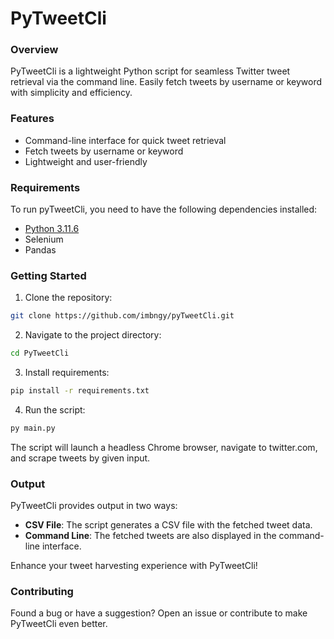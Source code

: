 # PyTweetCli

### Overview

PyTweetCli is a lightweight Python script for seamless Twitter tweet retrieval via the command line. Easily fetch tweets by username or keyword with simplicity and efficiency.

### Features

- Command-line interface for quick tweet retrieval
- Fetch tweets by username or keyword
- Lightweight and user-friendly

### Requirements

To run pyTweetCli, you need to have the following dependencies installed:
- [Python 3.11.6](https://www.python.org/downloads/)
- Selenium
- Pandas

### Getting Started

1. Clone the repository:
```bash
git clone https://github.com/imbngy/pyTweetCli.git
```

2. Navigate to the project directory:
```bash
cd PyTweetCli
```

3. Install requirements:
```bash
pip install -r requirements.txt
```

4. Run the script:
```bash
py main.py
```

The script will launch a headless Chrome browser, navigate to twitter.com, and scrape tweets by given input.

### Output

PyTweetCli provides output in two ways:

- **CSV File**: The script generates a CSV file with the fetched tweet data.
- **Command Line**: The fetched tweets are also displayed in the command-line interface.

Enhance your tweet harvesting experience with PyTweetCli!

### Contributing

Found a bug or have a suggestion? Open an issue or contribute to make PyTweetCli even better.
